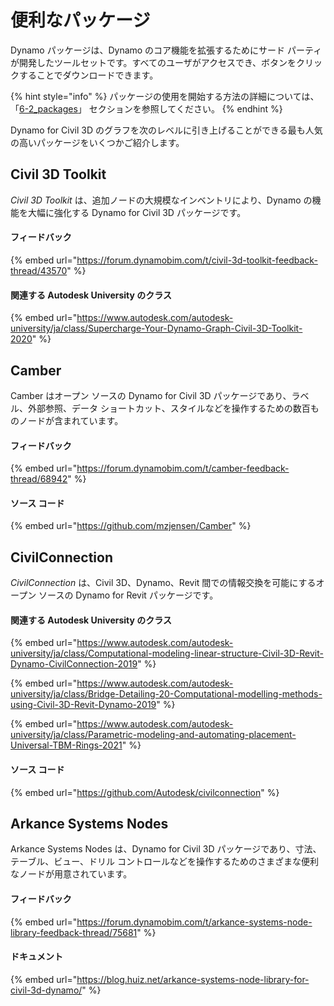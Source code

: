 # 便利なパッケージ

Dynamo パッケージは、Dynamo のコア機能を拡張するためにサード パーティが開発したツールセットです。すべてのユーザがアクセスでき、ボタンをクリックすることでダウンロードできます。

{% hint style="info" %}
 パッケージの使用を開始する方法の詳細については、「[6-2_packages](../6\_custom\_nodes\_and\_packages/6-2\_packages/ "mention")」 セクションを参照してください。 
{% endhint %}

Dynamo for Civil 3D のグラフを次のレベルに引き上げることができる最も人気の高いパッケージをいくつかご紹介します。

## Civil 3D Toolkit

_Civil 3D Toolkit_ は、追加ノードの大規模なインベントリにより、Dynamo の機能を大幅に強化する Dynamo for Civil 3D パッケージです。

#### フィードバック

{% embed url="https://forum.dynamobim.com/t/civil-3d-toolkit-feedback-thread/43570" %}

#### 関連する Autodesk University のクラス

{% embed url="https://www.autodesk.com/autodesk-university/ja/class/Supercharge-Your-Dynamo-Graph-Civil-3D-Toolkit-2020" %}

## Camber

Camber はオープン ソースの Dynamo for Civil 3D パッケージであり、ラベル、外部参照、データ ショートカット、スタイルなどを操作するための数百ものノードが含まれています。

#### フィードバック

{% embed url="https://forum.dynamobim.com/t/camber-feedback-thread/68942" %}

#### ソース コード

{% embed url="https://github.com/mzjensen/Camber" %}

## CivilConnection

_CivilConnection_ は、Civil 3D、Dynamo、Revit 間での情報交換を可能にするオープン ソースの Dynamo for Revit パッケージです。

#### 関連する Autodesk University のクラス

{% embed url="https://www.autodesk.com/autodesk-university/ja/class/Computational-modeling-linear-structure-Civil-3D-Revit-Dynamo-CivilConnection-2019" %}

{% embed url="https://www.autodesk.com/autodesk-university/ja/class/Bridge-Detailing-20-Computational-modelling-methods-using-Civil-3D-Revit-Dynamo-2019" %}

{% embed url="https://www.autodesk.com/autodesk-university/ja/class/Parametric-modeling-and-automating-placement-Universal-TBM-Rings-2021" %}

#### ソース コード

{% embed url="https://github.com/Autodesk/civilconnection" %}

## Arkance Systems Nodes

Arkance Systems Nodes は、Dynamo for Civil 3D パッケージであり、寸法、テーブル、ビュー、ドリル コントロールなどを操作するためのさまざまな便利なノードが用意されています。

#### フィードバック

{% embed url="https://forum.dynamobim.com/t/arkance-systems-node-library-feedback-thread/75681" %}

#### ドキュメント

{% embed url="https://blog.huiz.net/arkance-systems-node-library-for-civil-3d-dynamo/" %}
